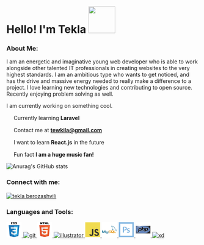 <h1 align="left">Hello! I'm Tekla <img src="https://media.giphy.com/media/XYyxh0R1XilajMWB8X/giphy.gif" width="70" height="70" />
</h1>

<h3> About Me: </h3>
I am an energetic and imaginative young web developer who is able to work alongside other talented IT professionals in creating websites to the very highest standards. I am an ambitious type who wants to get noticed, and has the drive and massive energy needed to really make a difference to a project.
I love learning new technologies and contributing to open source. Recently enjoying problem solving as well.

I am currently working on something cool.  </br>

<img src="https://media.giphy.com/media/wnMqXoC8IPTJ5Tiauo/giphy.gif" width="15" height="15"  />   Currently learning  **Laravel**

<img src="https://media.giphy.com/media/IgKx24q6hOAVTjWSB9/giphy.gif" width="15" height="15"  />   Contact me at **tewkila@gmail.com**

<img src="https://media.giphy.com/media/20KOWrJlAGHb9bDhXf/giphy.gif" width="15" height="15"  />   I want to learn **React.js** in the future

<img src="https://media.giphy.com/media/YQMiQtopRjjZRSYRJF/giphy.gif" width="15" height="15"  />   Fun fact **I am a huge music fan!**

![Anurag's GitHub stats](https://github-readme-stats.vercel.app/api?username=tewkila&show_icons=true&theme=material-palenight)

<h3 align="left">Connect with me:</h3>
<p align="left">
<a href="https://linkedin.com/in/tekla berozashvili" target="blank"><img align="center" src="https://raw.githubusercontent.com/rahuldkjain/github-profile-readme-generator/master/src/images/icons/Social/linked-in-alt.svg" alt="tekla berozashvili" height="30" width="40" /></a>
</p>


<h3 align="left">Languages and Tools:</h3>
<p align="left"> <a href="https://www.w3schools.com/css/" target="_blank" rel="noreferrer"> <img src="https://raw.githubusercontent.com/devicons/devicon/master/icons/css3/css3-original-wordmark.svg" alt="css3" width="40" height="40"/> </a> <a href="https://git-scm.com/" target="_blank" rel="noreferrer"> <img src="https://www.vectorlogo.zone/logos/git-scm/git-scm-icon.svg" alt="git" width="40" height="40"/> </a> <a href="https://www.w3.org/html/" target="_blank" rel="noreferrer"> <img src="https://raw.githubusercontent.com/devicons/devicon/master/icons/html5/html5-original-wordmark.svg" alt="html5" width="40" height="40"/> </a> <a href="https://www.adobe.com/in/products/illustrator.html" target="_blank" rel="noreferrer"> <img src="https://www.vectorlogo.zone/logos/adobe_illustrator/adobe_illustrator-icon.svg" alt="illustrator" width="40" height="40"/> </a> <a href="https://developer.mozilla.org/en-US/docs/Web/JavaScript" target="_blank" rel="noreferrer"> <img src="https://raw.githubusercontent.com/devicons/devicon/master/icons/javascript/javascript-original.svg" alt="javascript" width="40" height="40"/> </a> <a href="https://www.mysql.com/" target="_blank" rel="noreferrer"> <img src="https://raw.githubusercontent.com/devicons/devicon/master/icons/mysql/mysql-original-wordmark.svg" alt="mysql" width="40" height="40"/> </a> <a href="https://www.photoshop.com/en" target="_blank" rel="noreferrer"> <img src="https://raw.githubusercontent.com/devicons/devicon/master/icons/photoshop/photoshop-line.svg" alt="photoshop" width="40" height="40"/> </a> <a href="https://www.php.net" target="_blank" rel="noreferrer"> <img src="https://raw.githubusercontent.com/devicons/devicon/master/icons/php/php-original.svg" alt="php" width="40" height="40"/> </a> <a href="https://www.adobe.com/products/xd.html" target="_blank" rel="noreferrer"> <img src="https://cdn.worldvectorlogo.com/logos/adobe-xd.svg" alt="xd" width="40" height="40"/> </a> </p>
